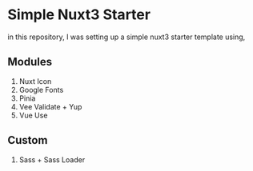# Simple Nuxt3 Starter
in this repository, I was setting up a simple nuxt3 starter template using,
## Modules
1. Nuxt Icon
2. Google Fonts
3. Pinia
4. Vee Validate + Yup
5. Vue Use

## Custom
1. Sass + Sass Loader